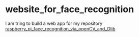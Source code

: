 # website_for_face_recognition

I am tring to build a web app for my repository [raspberry_pi_face_recognition_via_openCV_and_Dlib](https://github.com/ciozhang/raspberry_pi_face_recognition_via_openCV_and_Dlib)
